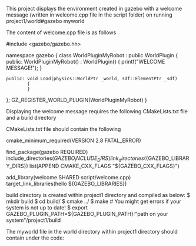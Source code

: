 This project displays the environment created in gazebo with a welcome message (written in welcome.cpp file in the script folder) on running
project1/world#gazebo myworld 

The content of welcome.cpp file is as follows 

#include <gazebo/gazebo.hh>

namespace gazebo
{
  class WorldPluginMyRobot : public WorldPlugin
  {
    public: WorldPluginMyRobot() : WorldPlugin()
            {
              printf("WELCOME MESSAGE!");
            }

    public: void Load(physics::WorldPtr _world, sdf::ElementPtr _sdf)
            {
            }
  };
  GZ_REGISTER_WORLD_PLUGIN(WorldPluginMyRobot)
}

Displaying the welcome message requires the following
CMakeLists.txt file and a build directory

CMakeLists.txt file should contain the following

cmake_minimum_required(VERSION 2.8 FATAL_ERROR)

find_package(gazebo REQUIRED)
include_directories(${GAZEBO_INCLUDE_DIRS})
link_directories(${GAZEBO_LIBRARY_DIRS})
list(APPEND CMAKE_CXX_FLAGS "${GAZEBO_CXX_FLAGS}")

add_library(welcome SHARED script/welcome.cpp)
target_link_libraries(hello ${GAZEBO_LIBRARIES})

build directory is created within project1 directory  and compiled as below:
$ mkdir build
$ cd build/
$ cmake ../
$ make # You might get errors if your system is not up to date!
$ export GAZEBO_PLUGIN_PATH=${GAZEBO_PLUGIN_PATH}:"path on your system"/project1/build

The myworld file in the world directory within project1 directory should contain 
<plugin name="welcome" filename="libwelcome.so"/>
under the code: <world name="default">

